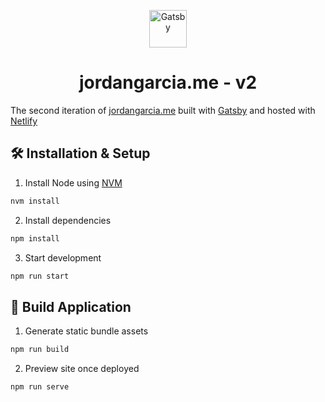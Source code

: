 <p align="center">
  <a href="https://www.gatsbyjs.org">
    <img alt="Gatsby" src="https://www.gatsbyjs.org/monogram.svg" width="60" />
  </a>
</p>
<h1 align="center">
  jordangarcia.me - v2
</h1>

The second iteration of [jordangarcia.me](https://jordangarcia.me) built with [Gatsby](https://gatsby.com) and hosted with [Netlify](https://netlify.com)


## 🛠 Installation & Setup

1. Install Node using [NVM](https://github.com/nvm-sh/nvm)

```sh
nvm install
```

2. Install dependencies

```sh
npm install
```

3. Start development

```sh
npm run start
```

## 🚀 Build Application

1. Generate static bundle assets

```sh
npm run build
```

2. Preview site once deployed

```sh
npm run serve
```